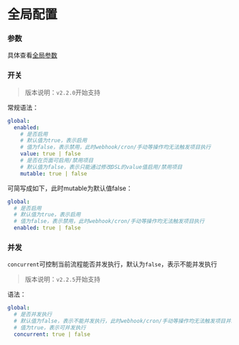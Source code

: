 # 全局配置

### 参数

具体查看[全局参数](vars#全局参数)

### 开关

> 版本说明：`v2.2.0`开始支持

常规语法：

```yaml
global:
  enabled:
    # 是否启用
    # 默认值为true，表示启用
    # 值为false，表示禁用，此时webhook/cron/手动等操作均无法触发项目执行
    value: true | false
    # 是否在页面可启用/禁用项目
    # 默认值为false，表示只能通过修改DSL的value值启用/禁用项目
    mutable: true | false
```

可简写成如下，此时mutable为默认值false：
```yaml
global:
  # 是否启用
  # 默认值为true，表示启用
  # 值为false，表示禁用，此时webhook/cron/手动等操作均无法触发项目执行
  enabled: true | false
```

### 并发

`concurrent`可控制当前流程能否并发执行，默认为`false`，表示不能并发执行

> 版本说明：`v2.2.5`开始支持

语法：
```yaml
global:
  # 是否并发执行
  # 默认值为false，表示不能并发执行，此时webhook/cron/手动等操作均无法触发项目并发执行
  # 值为true，表示可并发执行
  concurrent: true | false
```